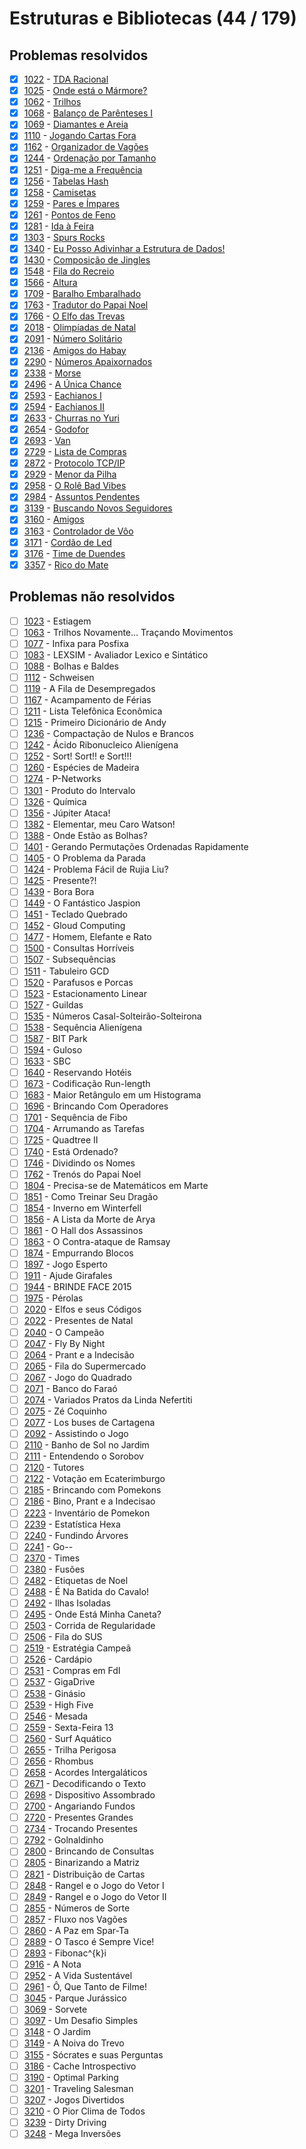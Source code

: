 # Estruturas e Bibliotecas (44 / 179)



## Problemas resolvidos

- [x]  [1022](https://www.beecrowd.com.br/judge/pt/problems/view/1022) - [TDA Racional](https://github.com/potigol/beecrowd/blob/master/src/1000/1022.poti)
- [x]  [1025](https://www.beecrowd.com.br/judge/pt/problems/view/1025) - [Onde está o Mármore?](https://github.com/potigol/beecrowd/blob/master/src/1000/1025.poti)
- [x]  [1062](https://www.beecrowd.com.br/judge/pt/problems/view/1062) - [Trilhos](https://github.com/potigol/beecrowd/blob/master/src/1000/1062.poti)
- [x]  [1068](https://www.beecrowd.com.br/judge/pt/problems/view/1068) - [Balanço de Parênteses I](https://github.com/potigol/beecrowd/blob/master/src/1000/1068.poti)
- [x]  [1069](https://www.beecrowd.com.br/judge/pt/problems/view/1069) - [Diamantes e Areia](https://github.com/potigol/beecrowd/blob/master/src/1000/1069.poti)
- [x]  [1110](https://www.beecrowd.com.br/judge/pt/problems/view/1110) - [Jogando Cartas Fora](https://github.com/potigol/beecrowd/blob/master/src/1100/1110.poti)
- [x]  [1162](https://www.beecrowd.com.br/judge/pt/problems/view/1162) - [Organizador de Vagões](https://github.com/potigol/beecrowd/blob/master/src/1100/1162.poti)
- [x]  [1244](https://www.beecrowd.com.br/judge/pt/problems/view/1244) - [Ordenação por Tamanho](https://github.com/potigol/beecrowd/blob/master/src/1200/1244.poti)
- [x]  [1251](https://www.beecrowd.com.br/judge/pt/problems/view/1251) - [Diga-me a Frequência](https://github.com/potigol/beecrowd/blob/master/src/1200/1251.poti)
- [x]  [1256](https://www.beecrowd.com.br/judge/pt/problems/view/1256) - [Tabelas Hash](https://github.com/potigol/beecrowd/blob/master/src/1200/1256.poti)
- [x]  [1258](https://www.beecrowd.com.br/judge/pt/problems/view/1258) - [Camisetas](https://github.com/potigol/beecrowd/blob/master/src/1200/1258.poti)
- [x]  [1259](https://www.beecrowd.com.br/judge/pt/problems/view/1259) - [Pares e Ímpares](https://github.com/potigol/beecrowd/blob/master/src/1200/1259.poti)
- [x]  [1261](https://www.beecrowd.com.br/judge/pt/problems/view/1261) - [Pontos de Feno](https://github.com/potigol/beecrowd/blob/master/src/1200/1261.poti)
- [x]  [1281](https://www.beecrowd.com.br/judge/pt/problems/view/1281) - [Ida à Feira](https://github.com/potigol/beecrowd/blob/master/src/1200/1281.poti)
- [x]  [1303](https://www.beecrowd.com.br/judge/pt/problems/view/1303) - [Spurs Rocks](https://github.com/potigol/beecrowd/blob/master/src/1300/1303.poti)
- [x]  [1340](https://www.beecrowd.com.br/judge/pt/problems/view/1340) - [Eu Posso Adivinhar a Estrutura de Dados!](https://github.com/potigol/beecrowd/blob/master/src/1300/1340.poti)
- [x]  [1430](https://www.beecrowd.com.br/judge/pt/problems/view/1430) - [Composição de Jingles](https://github.com/potigol/beecrowd/blob/master/src/1400/1430.poti)
- [x]  [1548](https://www.beecrowd.com.br/judge/pt/problems/view/1548) - [Fila do Recreio](https://github.com/potigol/beecrowd/blob/master/src/1500/1548.poti)
- [x]  [1566](https://www.beecrowd.com.br/judge/pt/problems/view/1566) - [Altura](https://github.com/potigol/beecrowd/blob/master/src/1500/1566.poti)
- [x]  [1709](https://www.beecrowd.com.br/judge/pt/problems/view/1709) - [Baralho Embaralhado](https://github.com/potigol/beecrowd/blob/master/src/1700/1709.poti)
- [x]  [1763](https://www.beecrowd.com.br/judge/pt/problems/view/1763) - [Tradutor do Papai Noel](https://github.com/potigol/beecrowd/blob/master/src/1700/1763.poti)
- [x]  [1766](https://www.beecrowd.com.br/judge/pt/problems/view/1766) - [O Elfo das Trevas](https://github.com/potigol/beecrowd/blob/master/src/1700/1766.poti)
- [x]  [2018](https://www.beecrowd.com.br/judge/pt/problems/view/2018) - [Olimpíadas de Natal](https://github.com/potigol/beecrowd/blob/master/src/2000/2018.poti)
- [x]  [2091](https://www.beecrowd.com.br/judge/pt/problems/view/2091) - [Número Solitário](https://github.com/potigol/beecrowd/blob/master/src/2000/2091.poti)
- [x]  [2136](https://www.beecrowd.com.br/judge/pt/problems/view/2136) - [Amigos do Habay](https://github.com/potigol/beecrowd/blob/master/src/2100/2136.poti)
- [x]  [2290](https://www.beecrowd.com.br/judge/pt/problems/view/2290) - [Números Apaixornados](https://github.com/potigol/beecrowd/blob/master/src/2200/2290.poti)
- [x]  [2338](https://www.beecrowd.com.br/judge/pt/problems/view/2338) - [Morse](https://github.com/potigol/beecrowd/blob/master/src/2300/2338.poti)
- [x]  [2496](https://www.beecrowd.com.br/judge/pt/problems/view/2496) - [A Única Chance](https://github.com/potigol/beecrowd/blob/master/src/2400/2496.poti)
- [x]  [2593](https://www.beecrowd.com.br/judge/pt/problems/view/2593) - [Eachianos I](https://github.com/potigol/beecrowd/blob/master/src/2500/2593.poti)
- [x]  [2594](https://www.beecrowd.com.br/judge/pt/problems/view/2594) - [Eachianos II](https://github.com/potigol/beecrowd/blob/master/src/2500/2594.poti)
- [x]  [2633](https://www.beecrowd.com.br/judge/pt/problems/view/2633) - [Churras no Yuri](https://github.com/potigol/beecrowd/blob/master/src/2600/2633.poti)
- [x]  [2654](https://www.beecrowd.com.br/judge/pt/problems/view/2654) - [Godofor](https://github.com/potigol/beecrowd/blob/master/src/2600/2654.poti)
- [x]  [2693](https://www.beecrowd.com.br/judge/pt/problems/view/2693) - [Van](https://github.com/potigol/beecrowd/blob/master/src/2600/2693.poti)
- [x]  [2729](https://www.beecrowd.com.br/judge/pt/problems/view/2729) - [Lista de Compras](https://github.com/potigol/beecrowd/blob/master/src/2700/2729.poti)
- [x]  [2872](https://www.beecrowd.com.br/judge/pt/problems/view/2872) - [Protocolo TCP/IP](https://github.com/potigol/beecrowd/blob/master/src/2800/2872.poti)
- [x]  [2929](https://www.beecrowd.com.br/judge/pt/problems/view/2929) - [Menor da Pilha](https://github.com/potigol/beecrowd/blob/master/src/2900/2929.poti)
- [x]  [2958](https://www.beecrowd.com.br/judge/pt/problems/view/2958) - [O Rolê Bad Vibes](https://github.com/potigol/beecrowd/blob/master/src/2900/2958.poti)
- [x]  [2984](https://www.beecrowd.com.br/judge/pt/problems/view/2984) - [Assuntos Pendentes](https://github.com/potigol/beecrowd/blob/master/src/2900/2984.poti)
- [x]  [3139](https://www.beecrowd.com.br/judge/pt/problems/view/3139) - [Buscando Novos Seguidores](https://github.com/potigol/beecrowd/blob/master/src/3100/3139.poti)
- [x]  [3160](https://www.beecrowd.com.br/judge/pt/problems/view/3160) - [Amigos](https://github.com/potigol/beecrowd/blob/master/src/3100/3160.poti)
- [x]  [3163](https://www.beecrowd.com.br/judge/pt/problems/view/3163) - [Controlador de Vôo](https://github.com/potigol/beecrowd/blob/master/src/3100/3163.poti)
- [x]  [3171](https://www.beecrowd.com.br/judge/pt/problems/view/3171) - [Cordão de Led](https://github.com/potigol/beecrowd/blob/master/src/3100/3171.poti)
- [x]  [3176](https://www.beecrowd.com.br/judge/pt/problems/view/3176) - [Time de Duendes](https://github.com/potigol/beecrowd/blob/master/src/3100/3176.poti)
- [x]  [3357](https://www.beecrowd.com.br/judge/pt/problems/view/3357) - [Rico do Mate](https://github.com/potigol/beecrowd/blob/master/src/3300/3357.poti)

## Problemas não resolvidos

- [ ]  [1023](https://www.beecrowd.com.br/judge/pt/problems/view/1023) - Estiagem
- [ ]  [1063](https://www.beecrowd.com.br/judge/pt/problems/view/1063) - Trilhos Novamente... Traçando Movimentos
- [ ]  [1077](https://www.beecrowd.com.br/judge/pt/problems/view/1077) - Infixa para Posfixa
- [ ]  [1083](https://www.beecrowd.com.br/judge/pt/problems/view/1083) - LEXSIM - Avaliador Lexico e Sintático
- [ ]  [1088](https://www.beecrowd.com.br/judge/pt/problems/view/1088) - Bolhas e Baldes
- [ ]  [1112](https://www.beecrowd.com.br/judge/pt/problems/view/1112) - Schweisen
- [ ]  [1119](https://www.beecrowd.com.br/judge/pt/problems/view/1119) - A Fila de Desempregados
- [ ]  [1167](https://www.beecrowd.com.br/judge/pt/problems/view/1167) - Acampamento de Férias
- [ ]  [1211](https://www.beecrowd.com.br/judge/pt/problems/view/1211) - Lista Telefônica Econômica
- [ ]  [1215](https://www.beecrowd.com.br/judge/pt/problems/view/1215) - Primeiro Dicionário de Andy
- [ ]  [1236](https://www.beecrowd.com.br/judge/pt/problems/view/1236) - Compactação de Nulos e Brancos
- [ ]  [1242](https://www.beecrowd.com.br/judge/pt/problems/view/1242) - Ácido Ribonucleico Alienígena
- [ ]  [1252](https://www.beecrowd.com.br/judge/pt/problems/view/1252) - Sort! Sort!! e Sort!!!
- [ ]  [1260](https://www.beecrowd.com.br/judge/pt/problems/view/1260) - Espécies de Madeira
- [ ]  [1274](https://www.beecrowd.com.br/judge/pt/problems/view/1274) - P-Networks
- [ ]  [1301](https://www.beecrowd.com.br/judge/pt/problems/view/1301) - Produto do Intervalo
- [ ]  [1326](https://www.beecrowd.com.br/judge/pt/problems/view/1326) - Química
- [ ]  [1356](https://www.beecrowd.com.br/judge/pt/problems/view/1356) - Júpiter Ataca!
- [ ]  [1382](https://www.beecrowd.com.br/judge/pt/problems/view/1382) - Elementar, meu Caro Watson!
- [ ]  [1388](https://www.beecrowd.com.br/judge/pt/problems/view/1388) - Onde Estão as Bolhas?
- [ ]  [1401](https://www.beecrowd.com.br/judge/pt/problems/view/1401) - Gerando Permutações Ordenadas Rapidamente
- [ ]  [1405](https://www.beecrowd.com.br/judge/pt/problems/view/1405) - O Problema da Parada
- [ ]  [1424](https://www.beecrowd.com.br/judge/pt/problems/view/1424) - Problema Fácil de Rujia Liu?
- [ ]  [1425](https://www.beecrowd.com.br/judge/pt/problems/view/1425) - Presente?!
- [ ]  [1439](https://www.beecrowd.com.br/judge/pt/problems/view/1439) - Bora Bora
- [ ]  [1449](https://www.beecrowd.com.br/judge/pt/problems/view/1449) - O Fantástico Jaspion
- [ ]  [1451](https://www.beecrowd.com.br/judge/pt/problems/view/1451) - Teclado Quebrado
- [ ]  [1452](https://www.beecrowd.com.br/judge/pt/problems/view/1452) - Gloud Computing
- [ ]  [1477](https://www.beecrowd.com.br/judge/pt/problems/view/1477) - Homem, Elefante e Rato
- [ ]  [1500](https://www.beecrowd.com.br/judge/pt/problems/view/1500) - Consultas Horríveis
- [ ]  [1507](https://www.beecrowd.com.br/judge/pt/problems/view/1507) - Subsequências
- [ ]  [1511](https://www.beecrowd.com.br/judge/pt/problems/view/1511) - Tabuleiro GCD
- [ ]  [1520](https://www.beecrowd.com.br/judge/pt/problems/view/1520) - Parafusos e Porcas
- [ ]  [1523](https://www.beecrowd.com.br/judge/pt/problems/view/1523) - Estacionamento Linear
- [ ]  [1527](https://www.beecrowd.com.br/judge/pt/problems/view/1527) - Guildas
- [ ]  [1535](https://www.beecrowd.com.br/judge/pt/problems/view/1535) - Números Casal-Solteirão-Solteirona
- [ ]  [1538](https://www.beecrowd.com.br/judge/pt/problems/view/1538) - Sequência Alienígena
- [ ]  [1587](https://www.beecrowd.com.br/judge/pt/problems/view/1587) - BIT Park
- [ ]  [1594](https://www.beecrowd.com.br/judge/pt/problems/view/1594) - Guloso
- [ ]  [1633](https://www.beecrowd.com.br/judge/pt/problems/view/1633) - SBC
- [ ]  [1640](https://www.beecrowd.com.br/judge/pt/problems/view/1640) - Reservando Hotéis
- [ ]  [1673](https://www.beecrowd.com.br/judge/pt/problems/view/1673) - Codificação Run-length
- [ ]  [1683](https://www.beecrowd.com.br/judge/pt/problems/view/1683) - Maior Retângulo em um Histograma
- [ ]  [1696](https://www.beecrowd.com.br/judge/pt/problems/view/1696) - Brincando Com Operadores
- [ ]  [1701](https://www.beecrowd.com.br/judge/pt/problems/view/1701) - Sequência de Fibo
- [ ]  [1704](https://www.beecrowd.com.br/judge/pt/problems/view/1704) - Arrumando as Tarefas
- [ ]  [1725](https://www.beecrowd.com.br/judge/pt/problems/view/1725) - Quadtree II
- [ ]  [1740](https://www.beecrowd.com.br/judge/pt/problems/view/1740) - Está Ordenado?
- [ ]  [1746](https://www.beecrowd.com.br/judge/pt/problems/view/1746) - Dividindo os Nomes
- [ ]  [1762](https://www.beecrowd.com.br/judge/pt/problems/view/1762) - Trenós do Papai Noel
- [ ]  [1804](https://www.beecrowd.com.br/judge/pt/problems/view/1804) - Precisa-se de Matemáticos em Marte
- [ ]  [1851](https://www.beecrowd.com.br/judge/pt/problems/view/1851) - Como Treinar Seu Dragão
- [ ]  [1854](https://www.beecrowd.com.br/judge/pt/problems/view/1854) - Inverno em Winterfell
- [ ]  [1856](https://www.beecrowd.com.br/judge/pt/problems/view/1856) - A Lista da Morte de Arya
- [ ]  [1861](https://www.beecrowd.com.br/judge/pt/problems/view/1861) - O Hall dos Assassinos
- [ ]  [1863](https://www.beecrowd.com.br/judge/pt/problems/view/1863) - O Contra-ataque de Ramsay
- [ ]  [1874](https://www.beecrowd.com.br/judge/pt/problems/view/1874) - Empurrando Blocos
- [ ]  [1897](https://www.beecrowd.com.br/judge/pt/problems/view/1897) - Jogo Esperto
- [ ]  [1911](https://www.beecrowd.com.br/judge/pt/problems/view/1911) - Ajude Girafales
- [ ]  [1944](https://www.beecrowd.com.br/judge/pt/problems/view/1944) - BRINDE FACE 2015
- [ ]  [1975](https://www.beecrowd.com.br/judge/pt/problems/view/1975) - Pérolas
- [ ]  [2020](https://www.beecrowd.com.br/judge/pt/problems/view/2020) - Elfos e seus Códigos
- [ ]  [2022](https://www.beecrowd.com.br/judge/pt/problems/view/2022) - Presentes de Natal
- [ ]  [2040](https://www.beecrowd.com.br/judge/pt/problems/view/2040) - O Campeão
- [ ]  [2047](https://www.beecrowd.com.br/judge/pt/problems/view/2047) - Fly By Night
- [ ]  [2064](https://www.beecrowd.com.br/judge/pt/problems/view/2064) - Prant e a Indecisão
- [ ]  [2065](https://www.beecrowd.com.br/judge/pt/problems/view/2065) - Fila do Supermercado
- [ ]  [2067](https://www.beecrowd.com.br/judge/pt/problems/view/2067) - Jogo do Quadrado
- [ ]  [2071](https://www.beecrowd.com.br/judge/pt/problems/view/2071) - Banco do Faraó
- [ ]  [2074](https://www.beecrowd.com.br/judge/pt/problems/view/2074) - Variados Pratos da Linda Nefertiti
- [ ]  [2075](https://www.beecrowd.com.br/judge/pt/problems/view/2075) - Zé Coquinho
- [ ]  [2077](https://www.beecrowd.com.br/judge/pt/problems/view/2077) - Los buses de Cartagena
- [ ]  [2092](https://www.beecrowd.com.br/judge/pt/problems/view/2092) - Assistindo o Jogo
- [ ]  [2110](https://www.beecrowd.com.br/judge/pt/problems/view/2110) - Banho de Sol no Jardim
- [ ]  [2111](https://www.beecrowd.com.br/judge/pt/problems/view/2111) - Entendendo o Sorobov
- [ ]  [2120](https://www.beecrowd.com.br/judge/pt/problems/view/2120) - Tutores
- [ ]  [2122](https://www.beecrowd.com.br/judge/pt/problems/view/2122) - Votação em Ecaterimburgo
- [ ]  [2185](https://www.beecrowd.com.br/judge/pt/problems/view/2185) - Brincando com Pomekons
- [ ]  [2186](https://www.beecrowd.com.br/judge/pt/problems/view/2186) - Bino, Prant e a Indecisao
- [ ]  [2223](https://www.beecrowd.com.br/judge/pt/problems/view/2223) - Inventário de Pomekon
- [ ]  [2239](https://www.beecrowd.com.br/judge/pt/problems/view/2239) - Estatística Hexa
- [ ]  [2240](https://www.beecrowd.com.br/judge/pt/problems/view/2240) - Fundindo Árvores
- [ ]  [2241](https://www.beecrowd.com.br/judge/pt/problems/view/2241) - Go--
- [ ]  [2370](https://www.beecrowd.com.br/judge/pt/problems/view/2370) - Times
- [ ]  [2380](https://www.beecrowd.com.br/judge/pt/problems/view/2380) - Fusões
- [ ]  [2482](https://www.beecrowd.com.br/judge/pt/problems/view/2482) - Etiquetas de Noel
- [ ]  [2488](https://www.beecrowd.com.br/judge/pt/problems/view/2488) - É Na Batida do Cavalo!
- [ ]  [2492](https://www.beecrowd.com.br/judge/pt/problems/view/2492) - Ilhas Isoladas
- [ ]  [2495](https://www.beecrowd.com.br/judge/pt/problems/view/2495) - Onde Está Minha Caneta?
- [ ]  [2503](https://www.beecrowd.com.br/judge/pt/problems/view/2503) - Corrida de Regularidade
- [ ]  [2506](https://www.beecrowd.com.br/judge/pt/problems/view/2506) - Fila do SUS
- [ ]  [2519](https://www.beecrowd.com.br/judge/pt/problems/view/2519) - Estratégia Campeã
- [ ]  [2526](https://www.beecrowd.com.br/judge/pt/problems/view/2526) - Cardápio
- [ ]  [2531](https://www.beecrowd.com.br/judge/pt/problems/view/2531) - Compras em FdI
- [ ]  [2537](https://www.beecrowd.com.br/judge/pt/problems/view/2537) - GigaDrive
- [ ]  [2538](https://www.beecrowd.com.br/judge/pt/problems/view/2538) - Ginásio
- [ ]  [2539](https://www.beecrowd.com.br/judge/pt/problems/view/2539) - High Five
- [ ]  [2546](https://www.beecrowd.com.br/judge/pt/problems/view/2546) - Mesada
- [ ]  [2559](https://www.beecrowd.com.br/judge/pt/problems/view/2559) - Sexta-Feira 13
- [ ]  [2560](https://www.beecrowd.com.br/judge/pt/problems/view/2560) - Surf Aquático
- [ ]  [2655](https://www.beecrowd.com.br/judge/pt/problems/view/2655) - Trilha Perigosa
- [ ]  [2656](https://www.beecrowd.com.br/judge/pt/problems/view/2656) - Rhombus
- [ ]  [2658](https://www.beecrowd.com.br/judge/pt/problems/view/2658) - Acordes Intergaláticos
- [ ]  [2671](https://www.beecrowd.com.br/judge/pt/problems/view/2671) - Decodificando o Texto
- [ ]  [2698](https://www.beecrowd.com.br/judge/pt/problems/view/2698) - Dispositivo Assombrado
- [ ]  [2700](https://www.beecrowd.com.br/judge/pt/problems/view/2700) - Angariando Fundos
- [ ]  [2720](https://www.beecrowd.com.br/judge/pt/problems/view/2720) - Presentes Grandes
- [ ]  [2734](https://www.beecrowd.com.br/judge/pt/problems/view/2734) - Trocando Presentes
- [ ]  [2792](https://www.beecrowd.com.br/judge/pt/problems/view/2792) - Golnaldinho
- [ ]  [2800](https://www.beecrowd.com.br/judge/pt/problems/view/2800) - Brincando de Consultas
- [ ]  [2805](https://www.beecrowd.com.br/judge/pt/problems/view/2805) - Binarizando a Matriz
- [ ]  [2821](https://www.beecrowd.com.br/judge/pt/problems/view/2821) - Distribuição de Cartas
- [ ]  [2848](https://www.beecrowd.com.br/judge/pt/problems/view/2848) - Rangel e o Jogo do Vetor I
- [ ]  [2849](https://www.beecrowd.com.br/judge/pt/problems/view/2849) - Rangel e o Jogo do Vetor II
- [ ]  [2855](https://www.beecrowd.com.br/judge/pt/problems/view/2855) - Números de Sorte
- [ ]  [2857](https://www.beecrowd.com.br/judge/pt/problems/view/2857) - Fluxo nos Vagões
- [ ]  [2860](https://www.beecrowd.com.br/judge/pt/problems/view/2860) - A Paz em Spar-Ta
- [ ]  [2889](https://www.beecrowd.com.br/judge/pt/problems/view/2889) - O Tasco é Sempre Vice!
- [ ]  [2893](https://www.beecrowd.com.br/judge/pt/problems/view/2893) - Fibonac^{k}i
- [ ]  [2916](https://www.beecrowd.com.br/judge/pt/problems/view/2916) - A Nota
- [ ]  [2952](https://www.beecrowd.com.br/judge/pt/problems/view/2952) - A Vida Sustentável
- [ ]  [2961](https://www.beecrowd.com.br/judge/pt/problems/view/2961) - Ô, Que Tanto de Filme!
- [ ]  [3045](https://www.beecrowd.com.br/judge/pt/problems/view/3045) - Parque Jurássico
- [ ]  [3069](https://www.beecrowd.com.br/judge/pt/problems/view/3069) - Sorvete
- [ ]  [3097](https://www.beecrowd.com.br/judge/pt/problems/view/3097) - Um Desafio Simples
- [ ]  [3148](https://www.beecrowd.com.br/judge/pt/problems/view/3148) - O Jardim
- [ ]  [3149](https://www.beecrowd.com.br/judge/pt/problems/view/3149) - A Noiva do Trevo
- [ ]  [3155](https://www.beecrowd.com.br/judge/pt/problems/view/3155) - Sócrates e suas Perguntas
- [ ]  [3186](https://www.beecrowd.com.br/judge/pt/problems/view/3186) - Cache Introspectivo
- [ ]  [3190](https://www.beecrowd.com.br/judge/pt/problems/view/3190) - Optimal Parking
- [ ]  [3201](https://www.beecrowd.com.br/judge/pt/problems/view/3201) - Traveling Salesman
- [ ]  [3207](https://www.beecrowd.com.br/judge/pt/problems/view/3207) - Jogos Divertidos
- [ ]  [3210](https://www.beecrowd.com.br/judge/pt/problems/view/3210) - O Pior Clima de Todos
- [ ]  [3239](https://www.beecrowd.com.br/judge/pt/problems/view/3239) - Dirty Driving
- [ ]  [3248](https://www.beecrowd.com.br/judge/pt/problems/view/3248) - Mega Inversões